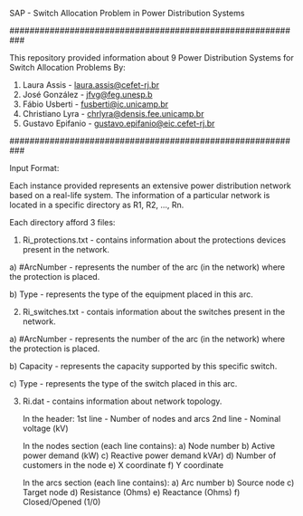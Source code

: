  SAP - Switch Allocation Problem in Power Distribution Systems

###########################################################

 This repository provided information about 9 Power 
 Distribution Systems for Switch Allocation Problems 
 By:
 1. Laura Assis - laura.assis@cefet-rj.br
 2. José González - jfvg@feg.unesp.b
 3. Fábio Usberti - fusberti@ic.unicamp.br
 4. Christiano Lyra - chrlyra@densis.fee.unicamp.br
 5. Gustavo Epifanio - gustavo.epifanio@eic.cefet-rj.br
 
###########################################################

Input Format:

Each instance provided represents an extensive power distribution network based on a real-life system. The information of a particular network is located in a specific directory as R1, R2, ..., Rn.

Each directory afford 3 files:

1. Ri_protections.txt - contains information about the protections devices present in the network.

a) #ArcNumber - represents the number of the arc (in the network) where the protection is placed.

b) Type - represents the type of the equipment placed in this arc.

2. Ri_switches.txt - contais information about the switches present in the network.

a) #ArcNumber - represents the number of the arc (in the network) where the protection is placed.

b) Capacity - represents the capacity supported by this specific switch.

c) Type - represents the type of the switch placed in this arc.

3. Ri.dat - contains information about network topology.

   In the header:
    1st line - Number of nodes and arcs
    2nd line - Nominal voltage (kV)

   In the nodes section (each line contains):
   a) Node number 
   b) Active power demand (kW)
   c) Reactive power demand kVAr)
   d) Number of customers in the node
   e) X coordinate
   f) Y coordinate

   In the arcs section (each line contains):
   a) Arc number
   b) Source node
   c) Target node
   d) Resistance (Ohms)
   e) Reactance (Ohms)
   f) Closed/Opened (1/0)
